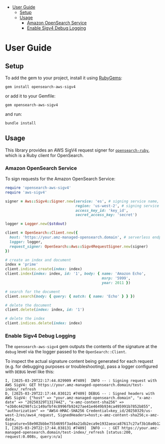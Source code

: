 - [User Guide](#user-guide)
  - [Setup](#setup)
  - [Usage](#usage)
    - [Amazon OpenSearch Service](#amazon-opensearch-service)
    - [Enable Sigv4 Debug Logging](#enable-sigv4-debug-logging)
# User Guide
## Setup

To add the gem to your project, install it using [RubyGems](https://rubygems.org/):

```
gem install opensearch-aws-sigv4
```

or add it to your Gemfile:
```
gem opensearch-aws-sigv4
```
and run:
```
bundle install
```

## Usage

This library provides an AWS SigV4 request signer for [`opensearch-ruby`](https://github.com/opensearch-project/opensearch-ruby/tree/main), which is a Ruby client for OpenSearch.

### Amazon OpenSearch Service
To sign requests for the Amazon OpenSearch Service:

```ruby
require 'opensearch-aws-sigv4'
require 'aws-sigv4'

signer = Aws::Sigv4::Signer.new(service: 'es', # signing service name, use "aoss" for OpenSearch Serverless
                                region: 'us-west-2', # signing service region
                                access_key_id: 'key_id',
                                secret_access_key: 'secret')

logger = Logger.new($stdout) 

client = OpenSearch::Client.new({
  host: 'https://your.amz-managed-opensearch.domain', # serverless endpoint for OpenSearch Serverless
  logger: logger,
  request_signer: OpenSearch::Aws::Sigv4RequestSigner.new(signer)
})

# create an index and document
index = 'prime'
client.indices.create(index: index)
client.index(index: index, id: '1', body: { name: 'Amazon Echo', 
                                            msrp: '5999', 
                                            year: 2011 })

# search for the document
client.search(body: { query: { match: { name: 'Echo' } } })

# delete the document
client.delete(index: index, id: '1')

# delete the index
client.indices.delete(index: index)
```

### Enable Sigv4 Debug Logging
The `opensearch-aws-sigv4` gem outputs the contents of the signature at the `debug` level via the logger passed to the `OpenSearch::Client`.

To inspect the actual signature content being generated for each request (e.g. for debugging purposes or troubleshooting), pass a logger configured with `DEBUG` level like this:

```
I, [2025-03-29T22:17:44.029909 #7409]  INFO -- : Signing request with AWS SigV4: GET https://your.amz-managed-opensearch.domain/test-index/_refresh
D, [2025-03-29T22:17:44.030121 #7409] DEBUG -- : Signed headers with AWS SigV4: {"host" => "your.amz-managed-opensearch.domain", "x-amz-date" => "20250329T131744Z", "x-amz-content-sha256" => "e3b0c44298fc1c149afbf4c8996fb92427ae41e4649b934ca495991b7852b855", "authorization" => "AWS4-HMAC-SHA256 Credential=key_id/20250329/us-west-2/es/aws4_request, SignedHeaders=host;x-amz-content-sha256;x-amz-date, Signature=58e902bbbe7554695f3ad4a21db2eca9e1932aeaca87617c27af3b10a0b1233c"}
I, [2025-03-29T22:17:44.038131 #7409]  INFO -- : GET https://your.amz-managed-opensearch.domain/test-index/_refresh [status:200, request:0.008s, query:n/a]
```
